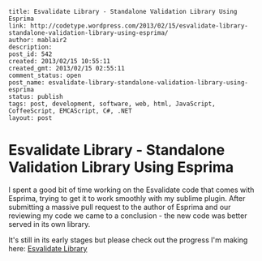 ```
title: Esvalidate Library - Standalone Validation Library Using Esprima
link: http://codetype.wordpress.com/2013/02/15/esvalidate-library-standalone-validation-library-using-esprima/
author: mablair2
description:
post_id: 542
created: 2013/02/15 10:55:11
created_gmt: 2013/02/15 02:55:11
comment_status: open
post_name: esvalidate-library-standalone-validation-library-using-esprima
status: publish
tags: post, development, software, web, html, JavaScript, CoffeeScript, EMCAScript, C#, .NET
layout: post
```

# Esvalidate Library - Standalone Validation Library Using Esprima

I spent a good bit of time working on the Esvalidate code that comes with Esprima, trying to get it to work smoothly with my sublime plugin. After submitting a massive pull request to the author of Esprima and our reviewing my code we came to a conclusion - the new code was better served in its own library.

It's still in its early stages but please check out the progress I'm making here: [Esvalidate Library](http://www.github.com/esvalidate)
